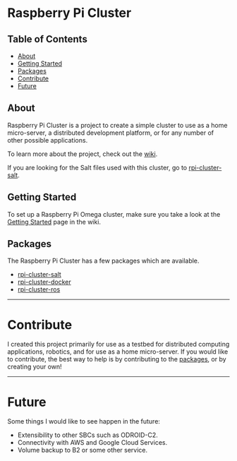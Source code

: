 # Raspberry Pi Cluster

## Table of Contents
- [About](#about)
- [Getting Started](#getting-started)
- [Packages](#packages)
- [Contribute](#contribute)
- [Future](#future)

## About

Raspberry Pi Cluster is a project to create a simple cluster to use as a home micro-server, a distributed development platform, or for any number of other possible applications.

To learn more about the project, check out the [wiki](https://github.com/ajthor/rpi-cluster/wiki).

If you are looking for the Salt files used with this cluster, go to [rpi-cluster-salt](https://github.com/ajthor/rpi-cluster-salt).

## Getting Started

To set up a Raspberry Pi Omega cluster, make sure you take a look at the [Getting Started](https://github.com/ajthor/rpi-cluster/wiki/Getting-Started) page in the wiki.

## Packages

The Raspberry Pi Cluster has a few packages which are available.

- [rpi-cluster-salt](https://github.com/ajthor/rpi-cluster-salt)
- [rpi-cluster-docker](https://github.com/ajthor/rpi-cluster-docker)
- [rpi-cluster-ros](https://github.com/ajthor/rpi-cluster-ros)

---

# Contribute

I created this project primarily for use as a testbed for distributed computing applications, robotics, and for use as a home micro-server. If you would like to contribute, the best way to help is by contributing to the [packages](#packages), or by creating your own!

---

# Future
Some things I would like to see happen in the future:

- Extensibility to other SBCs such as ODROID-C2.
- Connectivity with AWS and Google Cloud Services.
- Volume backup to B2 or some other service.
